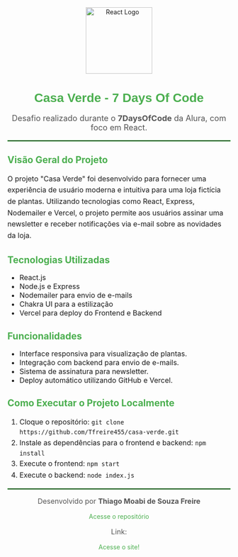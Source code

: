 <div style="text-align: center;">
  <img src="https://upload.wikimedia.org/wikipedia/commons/a/a7/React-icon.svg" alt="React Logo" width="150">
  <h1 style="font-family: Arial, sans-serif; color: #4CAF50;">Casa Verde - 7 Days Of Code</h1>
  <p style="font-size: 18px; color: #555;">Desafio realizado durante o <strong>7DaysOfCode</strong> da Alura, com foco em React.</p>
</div>

<hr style="border: 1px solid #4CAF50;">

<h2 style="color: #4CAF50;">Visão Geral do Projeto</h2>
<p style="line-height: 1.6; font-size: 16px;">
  O projeto "Casa Verde" foi desenvolvido para fornecer uma experiência de usuário moderna e intuitiva para uma loja fictícia de plantas. 
  Utilizando tecnologias como React, Express, Nodemailer e Vercel, o projeto permite aos usuários assinar uma newsletter 
  e receber notificações via e-mail sobre as novidades da loja.
</p>

<h2 style="color: #4CAF50;">Tecnologias Utilizadas</h2>
<ul style="font-size: 16px;">
  <li>React.js</li>
  <li>Node.js e Express</li>
  <li>Nodemailer para envio de e-mails</li>
  <li>Chakra UI para a estilização</li>
  <li>Vercel para deploy do Frontend e Backend</li>
</ul>

<h2 style="color: #4CAF50;">Funcionalidades</h2>
<ul style="font-size: 16px;">
  <li>Interface responsiva para visualização de plantas.</li>
  <li>Integração com backend para envio de e-mails.</li>
  <li>Sistema de assinatura para newsletter.</li>
  <li>Deploy automático utilizando GitHub e Vercel.</li>
</ul>

<h2 style="color: #4CAF50;">Como Executar o Projeto Localmente</h2>
<ol style="font-size: 16px; line-height: 1.6;">
  <li>Cloque o repositório: <code>git clone https://github.com/Tfreire455/casa-verde.git</code></li>
  <li>Instale as dependências para o frontend e backend: <code>npm install</code></li>
  <li>Execute o frontend: <code>npm start</code></li>
  <li>Execute o backend: <code>node index.js</code></li>
</ol>

<hr style="border: 1px solid #4CAF50;">

<div style="text-align: center;">
  <p style="font-size: 16px; color: #555;">Desenvolvido por <strong>Thiago Moabi de Souza Freire</strong></p>
  <a href="https://github.com/Tfreire455/casa-verde" style="color: #4CAF50; text-decoration: none;">Acesse o repositório</a>
</div>

<div style="text-align: center;">
  <p style="font-size: 16px; color: #555;">Link:</strong></p>
  <a href="https://casa-verde-nu-eight.vercel.app" style="color: #4CAF50; text-decoration: none;">Acesse o site!</a>
</div>
